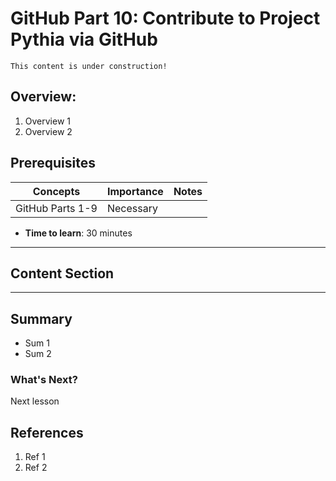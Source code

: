 # GitHub Part 10: Contribute to Project Pythia via GitHub

```{note}
This content is under construction!
```
## Overview:

1. Overview 1
1. Overview 2

## Prerequisites

| Concepts | Importance | Notes |
| --- | --- | --- |
| GitHub Parts 1-9  |Necessary | |

* **Time to learn**: 30 minutes
***
## Content Section
---
## Summary
* Sum 1
* Sum 2

### What's Next?
Next lesson

## References
1. Ref 1
1. Ref 2
